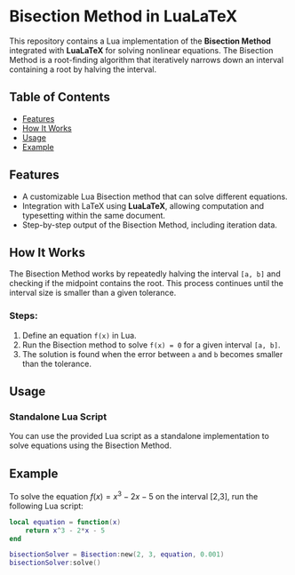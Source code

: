 # Bisection Method in LuaLaTeX

This repository contains a Lua implementation of the **Bisection Method** integrated with **LuaLaTeX** for solving nonlinear equations. The Bisection Method is a root-finding algorithm that iteratively narrows down an interval containing a root by halving the interval.

## Table of Contents
- [Features](#features)
- [How It Works](#how-it-works)
- [Usage](#usage)
- [Example](#example)


## Features
- A customizable Lua Bisection method that can solve different equations.
- Integration with LaTeX using **LuaLaTeX**, allowing computation and typesetting within the same document.
- Step-by-step output of the Bisection Method, including iteration data.

## How It Works
The Bisection Method works by repeatedly halving the interval `[a, b]` and checking if the midpoint contains the root. This process continues until the interval size is smaller than a given tolerance.

### Steps:
1. Define an equation `f(x)` in Lua.
2. Run the Bisection method to solve `f(x) = 0` for a given interval `[a, b]`.
3. The solution is found when the error between `a` and `b` becomes smaller than the tolerance.

## Usage

### Standalone Lua Script
You can use the provided Lua script as a standalone implementation to solve equations using the Bisection Method.

## Example
To solve the equation $f(x)=x^3−2x−5$ on the interval [2,3], run the following Lua script:
```lua
local equation = function(x)
    return x^3 - 2*x - 5
end

bisectionSolver = Bisection:new(2, 3, equation, 0.001)
bisectionSolver:solve()

```